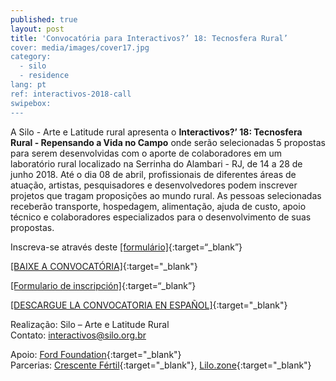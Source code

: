---
published: true
layout: post
title: 'Convocatória para Interactivos?’ 18: Tecnosfera Rural’
cover: media/images/cover17.jpg
category:
  - silo
  - residence
lang: pt
ref: interactivos-2018-call
swipebox:
---A ​Silo - Arte e Latitude rural ​apresenta o **Interactivos?’ 18: Tecnosfera Rural - Repensando a Vida no Campo** onde serão selecionadas 5 propostas para serem desenvolvidas com o aporte de colaboradores em um laboratório rural localizado na Serrinha do Alambari - RJ, de ​14 a 28 de junho 2018​.Até o dia ​08 de abril​, profissionais de diferentes áreas de atuação, artistas, pesquisadores e desenvolvedores podem inscrever projetos que tragam proposições ao mundo rural. As pessoas selecionadas receberão transporte, hospedagem, alimentação, ajuda de custo, apoio técnico e colaboradores especializados para o desenvolvimento de suas propostas.Inscreva-se através deste [[​formulário​]](https://goo.gl/forms/B2lip0DfmriUkpF13){:target=“_blank”}

[[BAIXE A CONVOCATÓRIA]](/media/docs/interactivos_convocatoria_2018_PT.pdf){:target="_blank"}  



[[Formulario de inscripción]](https://goo.gl/forms/B2lip0DfmriUkpF13){:target=“_blank”}


[[DESCARGUE LA CONVOCATORIA EN ESPAÑOL]](/media/docs/interactivos_convocatoria_2018_ES.pdf){:target="_blank"}  

Realização: Silo – Arte e Latitude Rural  
Contato: [interactivos@silo.org.br](mailto:interactivos@silo.org.br)

Apoio: [Ford Foundation](https://www.fordfoundation.org/){:target="_blank"}  
Parcerias: [Crescente Fértil](http://crescentefertil.org.br/){:target="_blank"}, [Lilo.zone](http://www.lilo.zone/){:target="_blank"}

